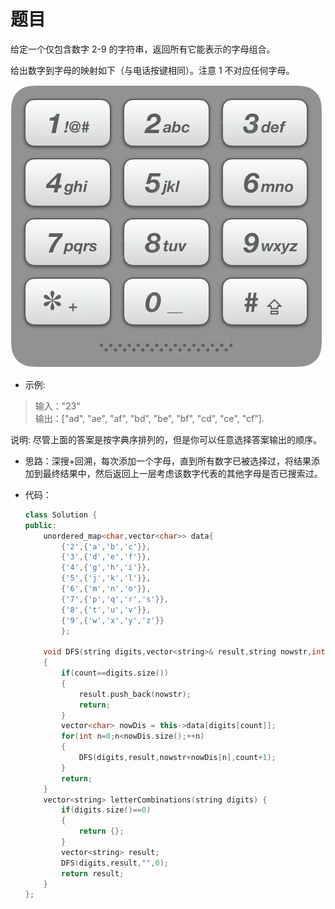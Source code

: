 # 题目
给定一个仅包含数字 2-9 的字符串，返回所有它能表示的字母组合。

给出数字到字母的映射如下（与电话按键相同）。注意 1 不对应任何字母。

![](../pic/17.png)

* 示例:

>输入："23"<br>
输出：["ad", "ae", "af", "bd", "be", "bf", "cd", "ce", "cf"].

说明:
尽管上面的答案是按字典序排列的，但是你可以任意选择答案输出的顺序。

* 思路：深搜+回溯，每次添加一个字母，直到所有数字已被选择过，将结果添加到最终结果中，然后返回上一层考虑该数字代表的其他字母是否已搜索过。

* 代码：
    ```C++
    class Solution {
    public:
        unordered_map<char,vector<char>> data{
            {'2',{'a','b','c'}},
            {'3',{'d','e','f'}},
            {'4',{'g','h','i'}},
            {'5',{'j','k','l'}},
            {'6',{'m','n','o'}},
            {'7',{'p','q','r','s'}},
            {'8',{'t','u','v'}},
            {'9',{'w','x','y','z'}}
            };
        
        void DFS(string digits,vector<string>& result,string nowstr,int count)
        {
            if(count==digits.size())
            {
                result.push_back(nowstr);
                return;
            }
            vector<char> nowDis = this->data[digits[count]];
            for(int n=0;n<nowDis.size();++n)
            {
                DFS(digits,result,nowstr+nowDis[n],count+1);
            }
            return;
        }
        vector<string> letterCombinations(string digits) {
            if(digits.size()==0)
            {
                return {};
            }
            vector<string> result;
            DFS(digits,result,"",0);
            return result;
        }
    };
    ```